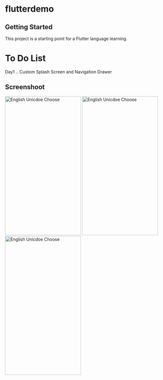 # flutterdemo


## Getting Started

This project is a starting point for a Flutter language learning.

# To Do List
Day1  .. Custom Splash Screen and Navigation Drawer


Screenshoot
--------
  <img alt="English Unicdoe Choose" src="https://github.com/dev-mgkaung/flutter_demo/blob/master/Screenshot_2020-05-14-20-41-57-777_com.example.flutterdemo.jpg" width=250 height=456 />    <img alt="English Unicdoe Choose" src="https://github.com/dev-mgkaung/flutter_demo/blob/master/Screenshot_2020-05-14-22-06-15-420_com.example.flutterdemo.jpg" width=250 height=456 /> <img alt="English Unicdoe Choose" src="https://github.com/dev-mgkaung/flutter_demo/blob/master/screenshot_3.jpg" width=250 height=456 />
